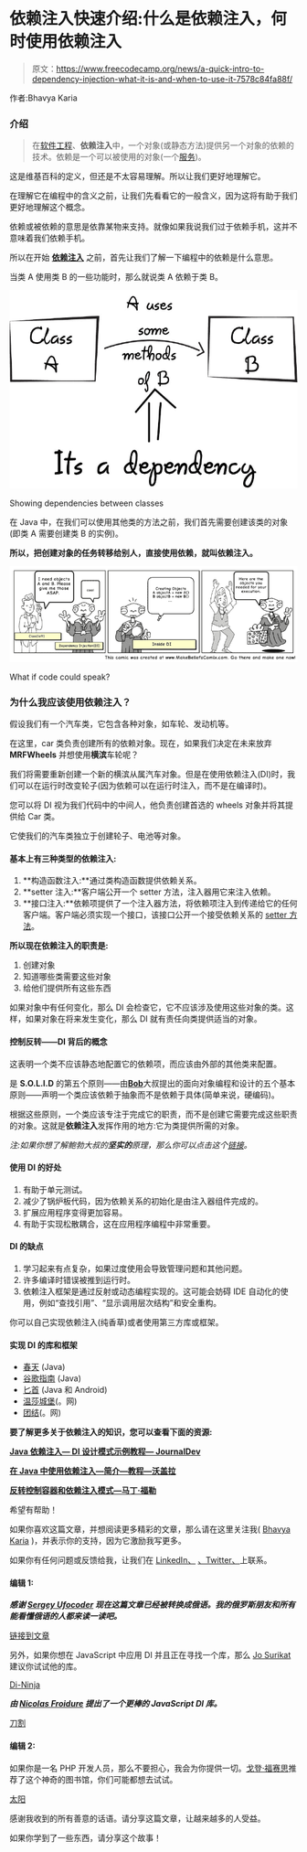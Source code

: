# 依赖注入快速介绍:什么是依赖注入，何时使用依赖注入

> 原文：<https://www.freecodecamp.org/news/a-quick-intro-to-dependency-injection-what-it-is-and-when-to-use-it-7578c84fa88f/>

作者:Bhavya Karia

### 介绍

> 在[软件工程](https://en.wikipedia.org/wiki/Software_engineering)、**依赖注入**中，一个对象(或静态方法)提供另一个对象的依赖的技术。依赖是一个可以被使用的对象(一个[服务](https://en.wikipedia.org/wiki/Service_(systems_architecture)))。

这是维基百科的定义，但还是不太容易理解。所以让我们更好地理解它。

在理解它在编程中的含义之前，让我们先看看它的一般含义，因为这将有助于我们更好地理解这个概念。

依赖或被依赖的意思是依靠某物来支持。就像如果我说我们过于依赖手机，这并不意味着我们依赖手机。

所以在开始 [**依赖注入**](https://en.wikipedia.org/wiki/Dependency_injection) 之前，首先让我们了解一下编程中的依赖是什么意思。

当类 A 使用类 B 的一些功能时，那么就说类 A 依赖于类 B。

![1*0P-1JhnUaZeobDUAajIbhA](img/44beeb0fa7192520837cd8c5c9d8648a.png)

Showing dependencies between classes

在 Java 中，在我们可以使用其他类的方法之前，我们首先需要创建该类的对象(即类 A 需要创建类 B 的实例)。

**所以，把创建对象的任务转移给别人，直接使用依赖，就叫依赖注入。**

![1*TF-VdAgPfcD497kAW77Ukg](img/c4a6af86e4f1d1891e3599fe1d2239e7.png)

What if code could speak?

### 为什么我应该使用依赖注入？

假设我们有一个汽车类，它包含各种对象，如车轮、发动机等。

在这里，car 类负责创建所有的依赖对象。现在，如果我们决定在未来放弃 **MRFWheels** 并想使用**横滨**车轮呢？

我们将需要重新创建一个新的横滨从属汽车对象。但是在使用依赖注入(DI)时，我们可以在运行时改变轮子(因为依赖可以在运行时注入，而不是在编译时)。

您可以将 DI 视为我们代码中的中间人，他负责创建首选的 wheels 对象并将其提供给 Car 类。

它使我们的汽车类独立于创建轮子、电池等对象。

#### 基本上有三种类型的依赖注入:

1.  **构造函数注入:**通过类构造函数提供依赖关系。
2.  **setter 注入:**客户端公开一个 setter 方法，注入器用它来注入依赖。
3.  **接口注入:**依赖项提供了一个注入器方法，将依赖项注入到传递给它的任何客户端。客户端必须实现一个接口，该接口公开一个接受依赖关系的 [setter 方法](https://en.wikipedia.org/wiki/Setter_method)。

**所以现在依赖注入的职责是:**

1.  创建对象
2.  知道哪些类需要这些对象
3.  给他们提供所有这些东西

如果对象中有任何变化，那么 DI 会检查它，它不应该涉及使用这些对象的类。这样，如果对象在将来发生变化，那么 DI 就有责任向类提供适当的对象。

#### 控制反转——DI 背后的概念

这表明一个类不应该静态地配置它的依赖项，而应该由外部的其他类来配置。

是 **S.O.L.I.D** 的第五个原则——由[**Bob**](https://en.wikipedia.org/wiki/Robert_C._Martin)大叔提出的面向对象编程和设计的五个基本原则——声明一个类应该依赖于抽象而不是依赖于具体(简单来说，硬编码)。

根据这些原则，一个类应该专注于完成它的职责，而不是创建它需要完成这些职责的对象。这就是**依赖注入**发挥作用的地方:它为类提供所需的对象。

*注:如果你想了解鲍勃大叔的**坚实的**原理，那么你可以点击这个[链接](https://scotch.io/bar-talk/s-o-l-i-d-the-first-five-principles-of-object-oriented-design#toc-single-responsibility-principle)。*

#### 使用 DI 的好处

1.  有助于单元测试。
2.  减少了锅炉板代码，因为依赖关系的初始化是由注入器组件完成的。
3.  扩展应用程序变得更加容易。
4.  有助于实现松散耦合，这在应用程序编程中非常重要。

#### DI 的缺点

1.  学习起来有点复杂，如果过度使用会导致管理问题和其他问题。
2.  许多编译时错误被推到运行时。
3.  依赖注入框架是通过反射或动态编程实现的。这可能会妨碍 IDE 自动化的使用，例如“查找引用”、“显示调用层次结构”和安全重构。

你可以自己实现依赖注入(纯香草)或者使用第三方库或框架。

#### **实现 DI 的库和框架**

*   [春天](https://www.tutorialspoint.com/spring/spring_dependency_injection.htm) (Java)
*   [谷歌指南](https://github.com/google/guice) (Java)
*   [匕首](http://square.github.io/dagger/) (Java 和 Android)
*   [温莎城堡](https://github.com/castleproject/Windsor)(。网)
*   [团结](https://www.microsoft.com/en-us/download/details.aspx?id=39944)(。网)

**要了解更多关于依赖注入的知识，您可以查看下面的资源:**

[**Java 依赖注入— DI 设计模式示例教程— JournalDev**](https://www.journaldev.com/2394/java-dependency-injection-design-pattern-example-tutorial)

[**在 Java 中使用依赖注入—简介—教程—沃盖拉**](http://www.vogella.com/tutorials/DependencyInjection/article.html)

[**反转控制容器和依赖注入模式—马丁·福勒**](https://www.martinfowler.com/articles/injection.html)

希望有帮助！

如果你喜欢这篇文章，并想阅读更多精彩的文章，那么请在这里关注我( [Bhavya Karia](https://medium.com/@bhavyankaria) )，并表示你的支持，因为它激励我写更多。

如果你有任何问题或反馈给我，让我们在 [LinkedIn、](https://www.linkedin.com/in/bhavya-karia-1b115a93/) [、Twitter、](https://twitter.com/thebhavyakaria)上联系。

#### 编辑 1:

***感谢 [Sergey Ufocoder](https://www.freecodecamp.org/news/a-quick-intro-to-dependency-injection-what-it-is-and-when-to-use-it-7578c84fa88f/undefined) 现在这篇文章已经被转换成俄语。我的俄罗斯朋友和所有能看懂俄语的人都来读一读吧。***

[链接到文章](https://medium.com/@xufocoder/a-quick-intro-to-dependency-injection-what-it-is-and-when-to-use-it-de1367295ba8)

另外，如果你想在 JavaScript 中应用 DI 并且正在寻找一个库，那么 [Jo Surikat](https://www.freecodecamp.org/news/a-quick-intro-to-dependency-injection-what-it-is-and-when-to-use-it-7578c84fa88f/undefined) 建议你试试他的库。

[Di-Ninja](https://di-ninja.github.io/di-ninja/)

***由 [Nicolas Froidure](https://www.freecodecamp.org/news/a-quick-intro-to-dependency-injection-what-it-is-and-when-to-use-it-7578c84fa88f/undefined) 提出了一个更棒的 JavaScript DI 库。***

[刀割](https://github.com/nfroidure/knifecycle)

#### 编辑 2:

如果你是一名 PHP 开发人员，那么不要担心，我会为你提供一切。[戈登·福赛思](https://www.freecodecamp.org/news/a-quick-intro-to-dependency-injection-what-it-is-and-when-to-use-it-7578c84fa88f/undefined)推荐了这个神奇的图书馆，你们可能都想去试试。

[太阳](https://github.com/rdlowrey/auryn)

感谢我收到的所有善意的话语。请分享这篇文章，让越来越多的人受益。

如果你学到了一些东西，请分享这个故事！
